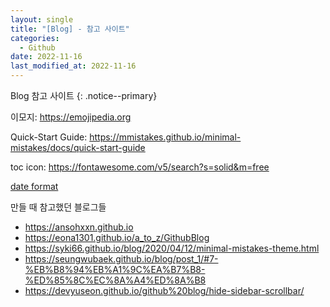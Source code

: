 ```yaml
---
layout: single
title: "[Blog] - 참고 사이트"
categories:
  - Github
date: 2022-11-16
last_modified_at: 2022-11-16 
---
```


Blog 참고 사이트
{: .notice--primary}


이모지: <https://emojipedia.org>

Quick-Start Guide: <https://mmistakes.github.io/minimal-mistakes/docs/quick-start-guide>

toc icon: <https://fontawesome.com/v5/search?s=solid&m=free>

[date format](https://www.webisland.agency/blog/how-to-format-dates-in-jekyll)

만들 때 참고했던 블로그들  
- <https://ansohxxn.github.io>  
- <https://eona1301.github.io/a_to_z/GithubBlog>  
- <https://syki66.github.io/blog/2020/04/12/minimal-mistakes-theme.html>  
- <https://seungwubaek.github.io/blog/post_1/#7-%EB%B8%94%EB%A1%9C%EA%B7%B8-%ED%85%8C%EC%8A%A4%ED%8A%B8>
- <https://devyuseon.github.io/github%20blog/hide-sidebar-scrollbar/>